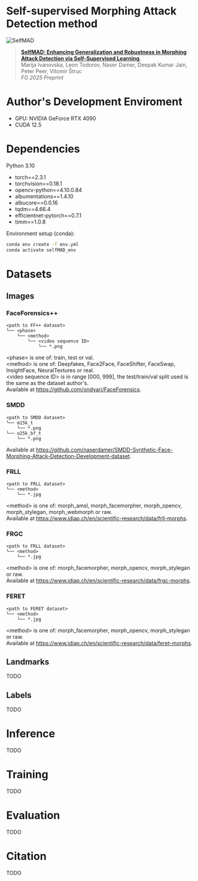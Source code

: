 # Self-supervised Morphing Attack Detection method
![SelfMAD](https://github.com/user-attachments/assets/d59c1b00-da81-4c57-b6b7-112dbc9292f6)
> [**SelfMAD: Enhancing Generalization and Robustness in Morphing Attack Detection via Self-Supervised Learning**](),  
> Marija Ivanovska, Leon Todorov, Naser Damer, Deepak Kumar Jain, Peter Peer, Vitomir Štruc  
> *FG 2025 Preprint*


# Author's Development Enviroment
* GPU: NVIDIA GeForce RTX 4090
* CUDA 12.5
  
# Dependencies
Python 3.10
- torch==2.3.1
- torchvision==0.18.1
- opencv-python==4.10.0.84
- albumentations==1.4.10
- albucore==0.0.16
- tqdm==4.66.4
- efficientnet-pytorch==0.7.1
- timm==1.0.8
  
Environment setup (conda):
```bash
conda env create -f env.yml
conda activate selfMAD_env
```

# Datasets
## Images
### FaceForensics++
```
<path to FF++ dataset>    
└── <phase>      
    └── <method>     
        └── <video sequence ID>     
            └── *.png
```
\<phase\> is one of: train, test or val.  
\<method\> is one of: Deepfakes, Face2Face, FaceShifter, FaceSwap, InsightFace, NeuralTextures or real.  
\<video sequence ID\> is in range [000, 999], the test/train/val split used is the same as the dataset author's.   
Available at https://github.com/ondyari/FaceForensics.
### SMDD 
```
<path to SMDD dataset>    
└── m15k_t    
    └── *.png
└── o25k_bf_t    
    └── *.png
```
Available at https://github.com/naserdamer/SMDD-Synthetic-Face-Morphing-Attack-Detection-Development-dataset.

### FRLL
```
<path to FRLL dataset>    
└── <method>      
    └── *.jpg
```
\<method\> is one of: morph_amsl, morph_facemorpher, morph_opencv, morph_stylegan, morph_webmorph or raw.  
Available at https://www.idiap.ch/en/scientific-research/data/frll-morphs.

### FRGC
```
<path to FRLL dataset>    
└── <method>      
    └── *.jpg
```
\<method\> is one of: morph_facemorpher, morph_opencv, morph_stylegan or raw.   
Available at https://www.idiap.ch/en/scientific-research/data/frgc-morphs.

### FERET
```
<path to FERET dataset>    
└── <method>      
    └── *.jpg
```
\<method\> is one of: morph_facemorpher, morph_opencv, morph_stylegan or raw.   
Available at https://www.idiap.ch/en/scientific-research/data/feret-morphs.

## Landmarks
TODO
## Labels
TODO

# Inference
TODO
# Training
TODO
# Evaluation
TODO

# Citation
TODO
